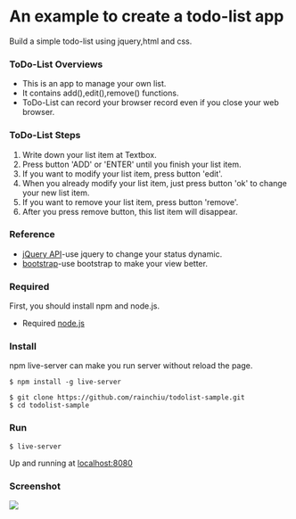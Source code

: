 # An example to create a todo-list app
 Build a simple todo-list using jquery,html and css.
	
### ToDo-List Overviews
- This is an app to manage your own list.
- It contains add(),edit(),remove() functions.
- ToDo-List can record your browser record even if you close your web browser.
 
### ToDo-List Steps

1. Write down your list item at Textbox.
2. Press button 'ADD' or 'ENTER' until you finish your list item.
3. If you want to modify your list item, press button 'edit'.
4. When you already modify your list item, just press button 'ok' to change your new list item.
5. If you want to remove your list item, press button 'remove'.
6. After you press remove button, this list item will disappear. 
	
### Reference
* [jQuery API](https://jquery.com/)-use jquery to change your status dynamic.
* [bootstrap](http://getbootstrap.com/)-use bootstrap to make your view better.
	
### Required
First, you should install npm and node.js.
* Required [node.js](https://nodejs.org/)

### Install
npm live-server can make you run server without reload the page.
```
$ npm install -g live-server
```

```
$ git clone https://github.com/rainchiu/todolist-sample.git
$ cd todolist-sample
```
### Run
```
$ live-server
```
Up and running at [localhost:8080](http://127.0.0.1:8080/)

### Screenshot
![](http://i.imgur.com/XE42ZUq.png)

